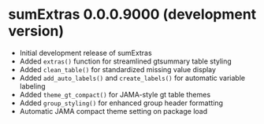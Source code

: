 # sumExtras 0.0.0.9000 (development version)

* Initial development release of sumExtras
* Added `extras()` function for streamlined gtsummary table styling
* Added `clean_table()` for standardized missing value display
* Added `add_auto_labels()` and `create_labels()` for automatic variable labeling
* Added `theme_gt_compact()` for JAMA-style gt table themes
* Added `group_styling()` for enhanced group header formatting
* Automatic JAMA compact theme setting on package load